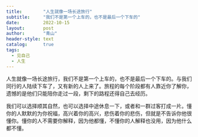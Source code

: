 ```yaml
---
title:        "人生就像一场长途旅行"
subtitle:     "我们不是第一个上车的，也不是最后一个下车的"
date:         2022-10-15
layout:       post
author:       "青山"
header-style: text
catalog:      true
tags:
  - 见自己
  - 人生
---
```


人生就像一场长途旅行，我们不是第一个上车的，也不是最后一个下车的。与我们同行的人陆续下车了，又有新的人上来了。旅程的每个阶段都有人靠近你了解你，遗憾的是他们只能陪你走过一段，剩下的路程还得自己去经历。

我们可以选择顺其自然，也可以选择中途休息一下，或者和一群过客打成一片。懂你的人默默的为你祝福，高兴着你的高兴，悲伤着你的悲伤，但就是不告诉你他很懂你。懂你的人不需要你解释，因为他都懂，不懂你的人解释也没用，因为他什么都不懂。